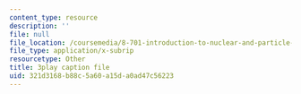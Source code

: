 ```yaml
---
content_type: resource
description: ''
file: null
file_location: /coursemedia/8-701-introduction-to-nuclear-and-particle-physics-fall-2020/321d3168b88c5a60a15da0ad47c56223_tnxXcxiJnho.vtt
file_type: application/x-subrip
resourcetype: Other
title: 3play caption file
uid: 321d3168-b88c-5a60-a15d-a0ad47c56223
---
```


